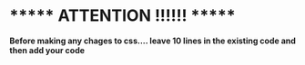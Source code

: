 <h1> ***** ATTENTION !!!!!! *****</h1>
<b> Before making any chages to css.... leave 10 lines in the existing code and then add your code </b>
